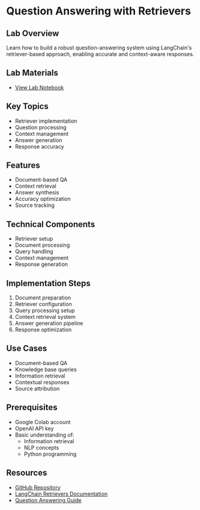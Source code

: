 # Question Answering with Retrievers

## Lab Overview
Learn how to build a robust question-answering system using LangChain's retriever-based approach, enabling accurate and context-aware responses.

## Lab Materials
- [View Lab Notebook](https://github.com/aimug-org/austin_langchain/blob/main/labs/LangChain_103/QA_Using_Retriever.ipynb)

## Key Topics
- Retriever implementation
- Question processing
- Context management
- Answer generation
- Response accuracy

## Features
- Document-based QA
- Context retrieval
- Answer synthesis
- Accuracy optimization
- Source tracking

## Technical Components
- Retriever setup
- Document processing
- Query handling
- Context management
- Response generation

## Implementation Steps
1. Document preparation
2. Retriever configuration
3. Query processing setup
4. Context retrieval system
5. Answer generation pipeline
6. Response optimization

## Use Cases
- Document-based QA
- Knowledge base queries
- Information retrieval
- Contextual responses
- Source attribution

## Prerequisites
- Google Colab account
- OpenAI API key
- Basic understanding of:
  - Information retrieval
  - NLP concepts
  - Python programming

## Resources
- [GitHub Repository](https://github.com/aimug-org/austin_langchain)
- [LangChain Retrievers Documentation](https://python.langchain.com/docs/modules/data_connection/retrievers/)
- [Question Answering Guide](https://python.langchain.com/docs/use_cases/question_answering/)
